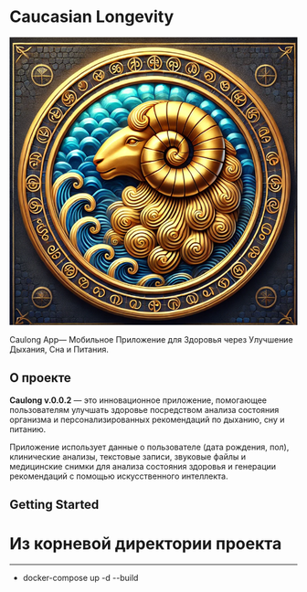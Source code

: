 # Caucasian Longevity

![Логотип Caulong](logo.png)

Caulong App— Мобильное Приложение для Здоровья через Улучшение Дыхания, Сна и Питания.

## О проекте

**Caulong v.0.0.2** — это инновационное приложение, помогающее пользователям улучшать здоровье посредством анализа состояния организма и персонализированных рекомендаций по дыханию, сну и питанию.

Приложение использует данные о пользователе (дата рождения, пол), клинические анализы, текстовые записи, звуковые файлы и медицинские снимки для анализа состояния здоровья и генерации рекомендаций с помощью искусственного интеллекта.

## Getting Started

# Из корневой директории проекта
---
- docker-compose up -d --build
